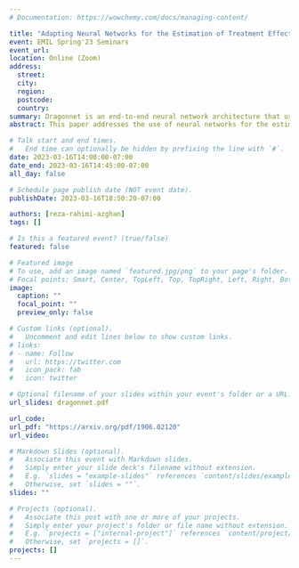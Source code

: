 ```yaml
---
# Documentation: https://wowchemy.com/docs/managing-content/

title: "Adapting Neural Networks for the Estimation of Treatment Effects"
event: EMIL Spring'23 Seminars
event_url:
location: Online (Zoom)
address:
  street:
  city:
  region:
  postcode:
  country:
summary: Dragonnet is an end-to-end neural network architecture that uses propensity score to estimate the average treatment effect. 
abstract: This paper addresses the use of neural networks for the estimation of treatment effects from observational data. Generally, estimation proceeds in two stages. First, we fit models for the expected outcome and the probability of treatment (propensity score) for each unit. Second, we plug these fitted models into a downstream estimator of the effect. Neural networks are a natural choice for the models in the first step. The question we address is: how can we adapt the design and training of the neural networks used in the first step in order to improve the quality of the final estimate of the treatment effect? We propose two adaptations based on insights from the statistical literature on the estimation of treatment effects. The first is a new architecture, the Dragonnet, that exploits the sufficiency of the propensity score for estimation adjustment. The second is a regularization procedure, targeted regularization, that induces a bias towards models that have non-parametrically optimal asymptotic properties "out-of-the-box". Studies on benchmark datasets for causal inference show these adaptations outperform existing methods. 

# Talk start and end times.
#   End time can optionally be hidden by prefixing the line with `#`.
date: 2023-03-16T14:00:00-07:00
date_end: 2023-03-16T14:45:00-07:00
all_day: false

# Schedule page publish date (NOT event date).
publishDate: 2023-03-16T18:50:20-07:00

authors: [reza-rahimi-azghan]
tags: []

# Is this a featured event? (true/false)
featured: false

# Featured image
# To use, add an image named `featured.jpg/png` to your page's folder. 
# Focal points: Smart, Center, TopLeft, Top, TopRight, Left, Right, BottomLeft, Bottom, BottomRight.
image:
  caption: ""
  focal_point: ""
  preview_only: false

# Custom links (optional).
#   Uncomment and edit lines below to show custom links.
# links:
# - name: Follow
#   url: https://twitter.com
#   icon_pack: fab
#   icon: twitter

# Optional filename of your slides within your event's folder or a URL.
url_slides: dragonnet.pdf

url_code:
url_pdf: "https://arxiv.org/pdf/1906.02120"
url_video:

# Markdown Slides (optional).
#   Associate this event with Markdown slides.
#   Simply enter your slide deck's filename without extension.
#   E.g. `slides = "example-slides"` references `content/slides/example-slides.md`.
#   Otherwise, set `slides = ""`.
slides: ""

# Projects (optional).
#   Associate this post with one or more of your projects.
#   Simply enter your project's folder or file name without extension.
#   E.g. `projects = ["internal-project"]` references `content/project/deep-learning/index.md`.
#   Otherwise, set `projects = []`.
projects: []
---
```

